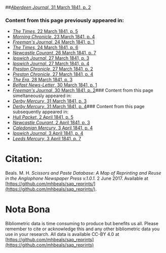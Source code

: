 ##[*Aberdeen Journal*, 31 March 1841, p. 2](https://mhbeals.github.io/sap_html/Aberdeen-Journal/Aberdeen-Journal-31-March-1841-p-2)

### Content from this page previously appeared in:
+ [*The Times*, 22 March 1841, p. 5](https://mhbeals.github.io/sap_html/The-Times/The-Times-22-March-1841-p-5)
+ [*Morning Chronicle*, 23 March 1841, p. 4](https://mhbeals.github.io/sap_html/Morning-Chronicle/Morning-Chronicle-23-March-1841-p-4)
+ [*Freeman's Journal*, 24 March 1841, p. 1](https://mhbeals.github.io/sap_html/Freeman's-Journal/Freeman's-Journal-24-March-1841-p-1)
+ [*The Times*, 24 March 1841, p. 6](https://mhbeals.github.io/sap_html/The-Times/The-Times-24-March-1841-p-6)
+ [*Newcastle Courant*, 26 March 1841, p. 7](https://mhbeals.github.io/sap_html/Newcastle-Courant/Newcastle-Courant-26-March-1841-p-7)
+ [*Ipswich Journal*, 27 March 1841, p. 3](https://mhbeals.github.io/sap_html/Ipswich-Journal/Ipswich-Journal-27-March-1841-p-3)
+ [*Ipswich Journal*, 27 March 1841, p. 4](https://mhbeals.github.io/sap_html/Ipswich-Journal/Ipswich-Journal-27-March-1841-p-4)
+ [*Preston Chronicle*, 27 March 1841, p. 2](https://mhbeals.github.io/sap_html/Preston-Chronicle/Preston-Chronicle-27-March-1841-p-2)
+ [*Preston Chronicle*, 27 March 1841, p. 4](https://mhbeals.github.io/sap_html/Preston-Chronicle/Preston-Chronicle-27-March-1841-p-4)
+ [*The Era*, 28 March 1841, p. 3](https://mhbeals.github.io/sap_html/The-Era/The-Era-28-March-1841-p-3)
+ [*Belfast News-Letter*, 30 March 1841, p. 1](https://mhbeals.github.io/sap_html/Belfast-News-Letter/Belfast-News-Letter-30-March-1841-p-1)
+ [*Freeman's Journal*, 30 March 1841, p. 2](https://mhbeals.github.io/sap_html/Freeman's-Journal/Freeman's-Journal-30-March-1841-p-2)### Content from this page simeltaneously appeared in:
+ [*Derby Mercury*, 31 March 1841, p. 3](https://mhbeals.github.io/sap_html/Derby-Mercury/Derby-Mercury-31-March-1841-p-3)
+ [*Derby Mercury*, 31 March 1841, p. 4](https://mhbeals.github.io/sap_html/Derby-Mercury/Derby-Mercury-31-March-1841-p-4)### Content from this page subsequently appeared in:
+ [*Hull Packet*, 2 April 1841, p. 5](https://mhbeals.github.io/sap_html/Hull-Packet/Hull-Packet-2-April-1841-p-5)
+ [*Newcastle Courant*, 2 April 1841, p. 3](https://mhbeals.github.io/sap_html/Newcastle-Courant/Newcastle-Courant-2-April-1841-p-3)
+ [*Caledonian Mercury*, 3 April 1841, p. 4](https://mhbeals.github.io/sap_html/Caledonian-Mercury/Caledonian-Mercury-3-April-1841-p-4)
+ [*Ipswich Journal*, 3 April 1841, p. 4](https://mhbeals.github.io/sap_html/Ipswich-Journal/Ipswich-Journal-3-April-1841-p-4)
+ [*Leeds Mercury*, 3 April 1841, p. 7](https://mhbeals.github.io/sap_html/Leeds-Mercury/Leeds-Mercury-3-April-1841-p-7)
                    
# Citation: 

Beals. M. H. *Scissors and Paste Database: A Map of Reprinting and Reuse in the Anglophone Newspaper Press v.1.0.1.* 2 June 2017. Available at [https://github.com/mhbeals/sap_reprints/](https://github.com/mhbeals/sap_reprints/). 
                    
# Nota Bona

Bibliometric data is time consuming to produce but benefits us all. Please remember to cite or acknowledge this and any other bibliometric data you use in your research. All data is available CC-BY 4.0 at [https://github.com/mhbeals/sap_reprints](https://github.com/mhbeals/sap_reprints)